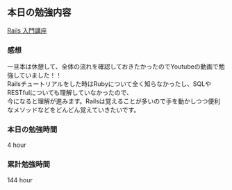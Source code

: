 ## 本日の勉強内容

[Rails 入門講座](https://www.youtube.com/watch?v=IyEcu9e1YgM&t=2675s&ab_channel=%E3%81%9B%E3%81%8A%E4%B8%B8%E3%81%AE%E3%83%97%E3%83%AD%E3%82%B0%E3%83%A9%E3%83%9E%E3%83%BC%E9%A4%8A%E6%88%90%E8%AC%9B%E5%BA%A7)

### 感想

一旦本は休憩して、全体の流れを確認しておきたかったのでYoutubeの動画で勉強していました！！  
Railsチュートリアルをした時はRubyについて全く知らなかったし、SQLやRESTfulについても理解していなかったので、  
今になると理解が進みます。Railsは覚えることが多いので手を動かしつつ便利なメソッドなどをどんどん覚えていきたいです。

### 本日の勉強時間

4 hour

### 累計勉強時間

144 hour


